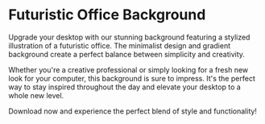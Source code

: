 <!--font:Montserrat-->

# Futuristic Office Background

Upgrade your desktop with our stunning background featuring a stylized illustration of a futuristic office. The minimalist design and gradient background create a perfect balance between simplicity and creativity.

Whether you're a creative professional or simply looking for a fresh new look for your computer, this background is sure to impress. It's the perfect way to stay inspired throughout the day and elevate your desktop to a whole new level.

Download now and experience the perfect blend of style and functionality!

<!--

Write me markdown content of website with wallpaper:

"A wallpaper featuring a stylized illustration of a futuristic workspace, with a minimalist and modern design, set against a gradient background."

The header of the page should not be copy of the text but rather a real content of the website which is using this wallpaper.


---


# Futuristic Workspace Wallpaper

Enhance your desktop background with our stunning wallpaper featuring a stylized illustration of a futuristic workspace. The minimalist and modern design will give your screen a sleek and professional look, while the gradient background adds a touch of creativity.

Whether you're a tech enthusiast or simply looking for a fresh new look for your computer, this wallpaper is sure to impress. Download it now and experience the perfect blend of style and functionality!


---


Heading should not include word "wallpaper". The website should not be about the wallpaper itself, wallpaper is just a related background, rewrite whole content.


---


# Elevate Your Desktop with a Futuristic Workspace

Transform your desktop into a sleek and modern workspace with our stunning background featuring a stylized illustration of a futuristic office. The minimalist design and gradient background create a perfect balance between simplicity and creativity.

Whether you're a creative professional or simply looking for a fresh new look for your computer, this background is sure to impress. It's the perfect way to elevate your desktop and stay inspired throughout the day.

Download now and experience the perfect blend of style and functionality!


---


Heading is too long, rewrite whole content.


---


# Futuristic Office Background

Upgrade your desktop with our stunning background featuring a stylized illustration of a futuristic office. The minimalist design and gradient background create a perfect balance between simplicity and creativity.

Whether you're a creative professional or simply looking for a fresh new look for your computer, this background is sure to impress. It's the perfect way to stay inspired throughout the day and elevate your desktop to a whole new level.

Download now and experience the perfect blend of style and functionality!


---


Write me a Google font which is best fitting for the website.

Pick from the list:
- Lato
- Roboto
- Exo 2
- IBM Plex Sans
- Playfair Display
- Alegreya
- Open Sans
- Montserrat
- Orbitron
- Barlow Condensed
- Futura
- Poppins
- Inter
- Lobster
- Dancing Script
- Great Vibes
- Raleway


Write just the font name nothing else.


---


I would recommend using "Montserrat" for the website.

-->
